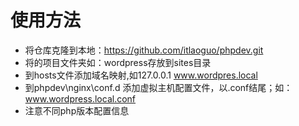 # 使用方法
- 将仓库克隆到本地：https://github.com/itlaoguo/phpdev.git
- 将的项目文件夹如：wordpress存放到sites目录
- 到hosts文件添加域名映射,如127.0.0.1 www.wordpres.local
- 到phpdev\nginx\conf.d 添加虚拟主机配置文件，以.conf结尾；如：www.wordpress.local.conf
- 注意不同php版本配置信息